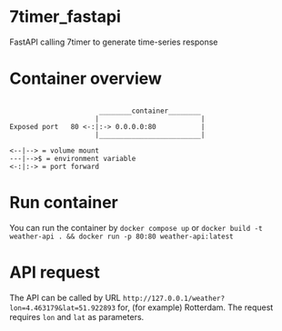 # 7timer_fastapi
FastAPI calling 7timer to generate time-series response

# Container overview
```

                      ________container________
                     |                         |
Exposed port   80 <-:|:-> 0.0.0.0:80           |
                     |_________________________|

<--|--> = volume mount
---|-->$ = environment variable
<-:|:-> = port forward					 
```

# Run container
You can run the container by `docker compose up` or 
`docker build -t weather-api . && docker run -p 80:80 weather-api:latest`

# API request
The API can be called by URL `http://127.0.0.1/weather?lon=4.463179&lat=51.922893` for, (for example) Rotterdam. The request requires `lon` and `lat` as parameters.
